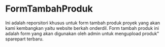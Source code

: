 # FormTambahProduk
Ini adalah reporsitori khusus untuk form tambah produk proyek yang akan kami kembangkan yaitu website berkah onderdil. Form tambah produk ini adalah form yang akan digunakan oleh admin untuk mengupload produk" sparepart terbaru.
